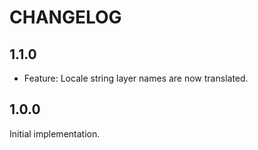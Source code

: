# CHANGELOG

## 1.1.0

- Feature: Locale string layer names are now translated.

## 1.0.0

Initial implementation.
